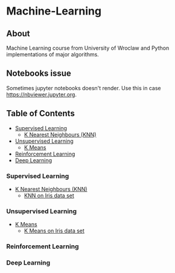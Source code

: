 # Machine-Learning

## About
Machine Learning course from University of Wroclaw
and Python implementations of major algorithms.

## Notebooks issue
Sometimes jupyter notebooks doesn't render.
Use this in case https://nbviewer.jupyter.org.

## Table of Contents
* [Supervised Learning](#supervised-learning)
  + [K Nearest Neighbours (KNN)](Projects/KNN)
* [Unsupervised Learning](#unsupervised-learning)
  + [K Means](Projects/KMEANS)
* [Reinforcement Learning](#reinforcement-learning)
* [Deep Learning](#deep-learning)


### Supervised Learning
* [K Nearest Neighbours (KNN)](Projects/KNN)
  + [KNN on Iris data set](Projects/KNN/KNN_iris.ipynb)

### Unsupervised Learning
* [K Means](Projects/KNN)
  + [K Means on Iris data set](Projects/KMEANS/KMEANS_iris.ipynb)
### Reinforcement Learning

### Deep Learning
